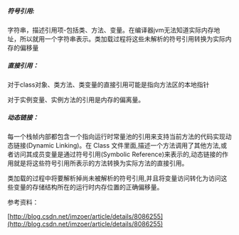 ##### 符号引用:

字符串，描述引用项-包括类、方法、变量。在编译器jvm无法知道实际内存地址，所以就用一个字符串表示。类加载过程将这些未解析的符号引用转换为实际内存的偏移量

##### 直接引用：

对于class对象、类方法、类变量的直接引用可能是指向方法区的本地指针

对于实例变量、实例方法的引用是内存的偏离量。

##### 动态链接：

每一个栈帧内部都包含一个指向运行时常量池的引用来支持当前方法的代码实现动态链接\(Dynamic Linking\)。在 Class 文件里面,描述一个方法调用了其他方法,或者访问其成员变量是通过符号引用\(Symbolic Reference\)来表示的,动态链接的作用就是将这些符号引用所表示的方法转换为实际方法的直接引用。

类加载的过程中将要解析掉尚未被解析的符号引用,并且将变量访问转化为访问这些变量的存储结构所在的运行时内存位置的正确偏移量。

参考资料：

[http://blog.csdn.net/imzoer/article/details/8086255](http://blog.csdn.net/imzoer/article/details/8086255)

